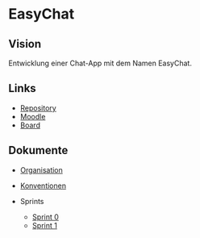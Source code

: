 # EasyChat

## Vision
Entwicklung einer Chat-App mit dem Namen EasyChat.  

## Links
- [Repository](https://github.com/ost-swl1-hs20-team-3/EasyChat)
- [Moodle](https://elearning.fhsg.ch/course/view.php?id=4473)
- [Board](https://app.vivifyscrum.com/boards/99679)

## Dokumente
- [Organisation](docs/organisation.md)
- [Konventionen](docs/konventionen.md)
  
- Sprints
  - [Sprint 0](docs/sprints/sprint-0.md)
  - [Sprint 1](docs/sprints/sprint-1.md)
